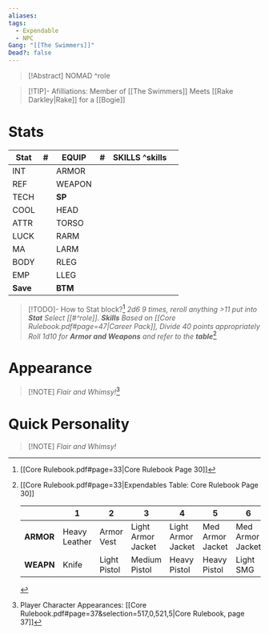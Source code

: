 ```yaml
---
aliases: 
tags:
  - Expendable
  - NPC
Gang: "[[The Swimmers]]"
Dead?: false
---
```


> [!Abstract] NOMAD
^role

> [!TIP]- Afilliations:
> Member of [[The Swimmers]]
> Meets [[Rake Darkley|Rake]] for a [[Bogie]]
> 
# Stats 

| **Stat** | **#** | **EQUIP** | **#** | **SKILLS** ^skills |     |
| -------- | ----- | --------- | ----- | ------------------ | --- |
| INT      |       | ARMOR     |       |                    |     |
| REF      |       | WEAPON    |       |                    |     |
| TECH     |       | **SP**    |       |                    |     |
| COOL     |       | HEAD      |       |                    |     |
| ATTR     |       | TORSO     |       |                    |     |
| LUCK     |       | RARM      |       |                    |     |
| MA       |       | LARM      |       |                    |     |
| BODY     |       | RLEG      |       |                    |     |
| EMP      |       | LLEG      |       |                    |     |
| **Save** |       | **BTM**   |       |                    |     |
>[!TODO]- How to Stat block?[^1]
 *2d6 9 times, reroll anything >11 put into* ***Stat***
*Select [[#^role]].* ***Skills*** *Based on [[Core Rulebook.pdf#page=47|Career Pack]], Divide 40 points appropriately*
> *Roll 1d10 for* ***Armor and Weapons*** *and refer to the* ***table***[^2]
# Appearance
> [!NOTE] *Flair and Whimsy!*[^3]
# Quick Personality
> [!NOTE] *Flair and Whimsy!*



[^1]: [[Core Rulebook.pdf#page=33|Core Rulebook Page 30]]

[^2]: [[Core Rulebook.pdf#page=33|Expendables Table: Core Rulebook Page 30]]
	
	| | 1 | 2 | 3 | 4 | 5 | 6 | 7 | 8 | 9 | 10 |
	| - | - | - | - | - | - | - | - | - | - | - |
	| **ARMOR** | Heavy Leather | Armor Vest | Light Armor Jacket | Light Armor Jacket | Med Armor Jacket | Med Armor Jacket | Med Armor Jacket | Hvy Armor Jacket | Hvy Armor Jacket | MetalGear |
	| **WEAPN** | Knife | Light Pistol | Medium Pistol | Heavy Pistol | Heavy Pistol | Light SMG | Light AR | Med AR | Hvy AR | Hvy AR |

[^3]: Player Character Appearances: [[Core Rulebook.pdf#page=37&selection=517,0,521,5|Core Rulebook, page 37]]
